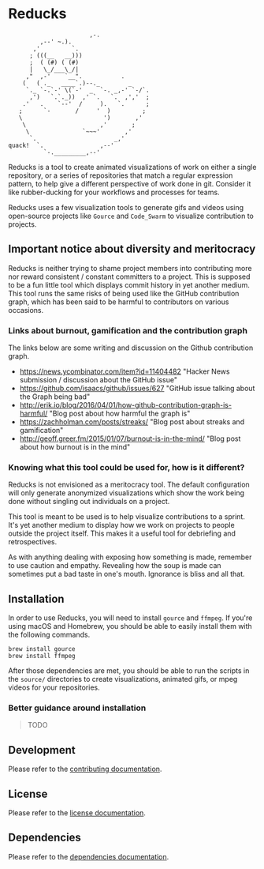 # Reducks

```
			           ,-.
         ,--' ~.).
       ,'         `.
      ; (((__   __)))
      ;  ( (#) ( (#)
      |   \_/___\_/|
     ,"  ,-'    `__".           .
    (   ( ._   ____`.)--._        _
     `._ `-.`-' \(`-'  _  `-. _,-' `-/`.
      ,')   `.`._))  ,' `.   `.  ,','  ;
    .'   .    `--'  /     ).   `.      ;
   ;      `-       /     '  )         ;
   \                       ')       ,'
    \                     ,'       ;
     \               `~~~'       ,'
      `.                      _,'
quack!  `.                ,--'
          `-._________,--'
```

Reducks is a tool to create animated visualizations of work on either a single
repository, or a series of repositories that match a regular expression pattern,
to help give a different perspective of work done in git. Consider it like
rubber-ducking for your workflows and processes for teams.

Reducks uses a few visualization tools to generate gifs and videos using
open-source projects like `Gource` and `Code_Swarm` to visualize contribution to
projects.

## Important notice about diversity and meritocracy

Reducks is neither trying to shame project members into contributing more nor
reward consistent / constant committers to a project. This is supposed to be a
fun little tool which displays commit history in yet another medium. This tool
runs the same risks of being used like the GitHub contribution graph, which has
been said to be harmful to contributors on various occasions.

### Links about burnout, gamification and the contribution graph

The links below are some writing and discussion on the Github contribution
graph.

- https://news.ycombinator.com/item?id=11404482 "Hacker News submission / discussion about the GitHub issue"
- https://github.com/isaacs/github/issues/627 "GitHub issue talking about the Graph being bad"
- http://erik.io/blog/2016/04/01/how-github-contribution-graph-is-harmful/ "Blog post about how harmful the graph is"
- https://zachholman.com/posts/streaks/ "Blog post about streaks and gamification"
- http://geoff.greer.fm/2015/01/07/burnout-is-in-the-mind/ "Blog post about how burnout is in the mind"

### Knowing what this tool could be used for, how is it different?

Reducks is not envisioned as a meritocracy tool. The default configuration will
only generate anonymized visualizations which show the work being done without
singling out individuals on a project.

This tool is meant to be used is to help visualize contributions to a sprint.
It's yet another medium to display how we work on projects to people outside the
project itself. This makes it a useful tool for debriefing and retrospectives.

As with anything dealing with exposing how something is made, remember to use
caution and empathy. Revealing how the soup is made can sometimes put a bad
taste in one's mouth. Ignorance is bliss and all that.

## Installation

In order to use Reducks, you will need to install `gource` and `ffmpeg`. If
you're using macOS and Homebrew, you should be able to easily install them with
the following commands.

```shell
brew install gource
brew install ffmpeg
```

After those dependencies are met, you should be able to run the scripts in the
`source/` directories to create visualizations, animated gifs, or mpeg videos
for your repositories.

### Better guidance around installation

> TODO

## Development

Please refer to the [contributing documentation](CONTRIBUTING.md).

## License

Please refer to the [license documentation](LICENSE.md).

## Dependencies

Please refer to the [dependencies documentation](DEPENDENCIES.md).
